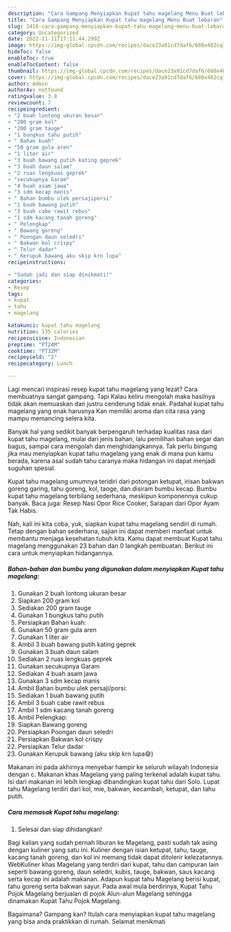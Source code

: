 ```yaml
---
description: "Cara Gampang Menyiapkan Kupat tahu magelang Menu Buat lebaran"
title: "Cara Gampang Menyiapkan Kupat tahu magelang Menu Buat lebaran"
slug: 1416-cara-gampang-menyiapkan-kupat-tahu-magelang-menu-buat-lebaran
category: Uncategorized
date: 2022-11-11T17:11:44.299Z
image: https://img-global.cpcdn.com/recipes/dace23a91cd7daf6/680x482cq70/kupat-tahu-magelang-foto-resep-utama.jpg
hideToc: false
enableToc: true
enableTocContent: false
thumbnail: https://img-global.cpcdn.com/recipes/dace23a91cd7daf6/680x482cq70/kupat-tahu-magelang-foto-resep-utama.jpg
cover: https://img-global.cpcdn.com/recipes/dace23a91cd7daf6/680x482cq70/kupat-tahu-magelang-foto-resep-utama.jpg
author: Admin
authorAv: notfound
ratingvalue: 3.8
reviewcount: 7
recipeingredient:
- "2 buah lontong ukuran besar"
- "200 gram kol"
- "200 gram tauge"
- "1 bungkus tahu putih"
- " Bahan kuah"
- "50 gram gula aren"
- "1 liter air"
- "3 buah bawang putih kating geprek"
- "3 buah daun salam"
- "2 ruas lengkuas geprek"
- "secukupnya Garam"
- "4 buah asam jawa"
- "3 sdm kecap manis"
- " Bahan bumbu ulek persajiporsi"
- "1 buah bawang putih"
- "3 buah cabe rawit rebus"
- "1 sdm kacang tanah goreng"
- " Pelengkap"
- " Bawang goreng"
- " Poongan daun seledri"
- " Bakwan kol crispy"
- " Telur dadar"
- " Kerupuk bawang aku skip krn lupa"
recipeinstructions:

- "Sudah jadi dan siap dinikmati!"
categories:
- Resep
tags:
- kupat
- tahu
- magelang

katakunci: kupat tahu magelang 
nutrition: 135 calories
recipecuisine: Indonesian
preptime: "PT24M"
cooktime: "PT32M"
recipeyield: "2"
recipecategory: Lunch

---
```



Lagi mencari inspirasi resep kupat tahu magelang yang lezat? Cara membuatnya sangat gampang. Tapi Kalau keliru mengolah maka hasilnya tidak akan memuaskan dan justru cenderung tidak enak. Padahal kupat tahu magelang yang enak harusnya Kan memiliki aroma dan cita rasa yang mampu memancing selera kita.


Banyak hal yang sedikit banyak berpengaruh terhadap kualitas rasa dari kupat tahu magelang, mulai dari jenis bahan, lalu pemilihan bahan segar dan bagus, sampai cara mengolah dan menghidangkannya. Tak perlu bingung jika mau menyiapkan kupat tahu magelang yang enak di mana pun kamu berada, karena asal sudah tahu caranya maka hidangan ini dapat menjadi suguhan spesial.

Kupat tahu magelang umumnya teridiri dari potongan ketupat, irisan bakwan goreng garing, tahu goreng, kol, taoge, dan disiram bumbu kecap. Bumbu kupat tahu magelang terbilang sederhana, meskipun komponennya cukup banyak. Baca juga: Resep Nasi Opor Rice Cooker, Sarapan dari Opor Ayam Tak Habis.


Nah, kali ini kita coba, yuk, siapkan kupat tahu magelang sendiri di rumah. Tetap dengan bahan sederhana, sajian ini dapat memberi manfaat untuk membantu menjaga kesehatan tubuh kita. Kamu dapat membuat Kupat tahu magelang menggunakan 23 bahan dan 0 langkah pembuatan. Berikut ini cara untuk menyiapkan hidangannya.

<!--inarticleads1-->

##### Bahan-bahan dan bumbu yang digunakan dalam menyiapkan Kupat tahu magelang:

1. Gunakan 2 buah lontong ukuran besar
1. Siapkan 200 gram kol
1. Sediakan 200 gram tauge
1. Gunakan 1 bungkus tahu putih
1. Persiapkan  Bahan kuah:
1. Gunakan 50 gram gula aren
1. Gunakan 1 liter air
1. Ambil 3 buah bawang putih kating geprek
1. Gunakan 3 buah daun salam
1. Sediakan 2 ruas lengkuas geprek
1. Gunakan secukupnya Garam
1. Sediakan 4 buah asam jawa
1. Gunakan 3 sdm kecap manis
1. Ambil  Bahan bumbu ulek persaji/porsi:
1. Sediakan 1 buah bawang putih
1. Ambil 3 buah cabe rawit rebus
1. Ambil 1 sdm kacang tanah goreng
1. Ambil  Pelengkap:
1. Siapkan  Bawang goreng
1. Persiapkan  Poongan daun seledri
1. Persiapkan  Bakwan kol crispy
1. Persiapkan  Telur dadar
1. Gunakan  Kerupuk bawang (aku skip krn lupa😄)


Makanan ini pada akhirnya menyebar hampir ke seluruh wilayah Indonesia dengan c. Makanan khas Magelang yang paling terkenal adalah kupat tahu. Isi dari makanan ini lebih lengkap dibandingkan kupat tahu dari Solo. Lupat tahu Magelang terdiri dari kol, mie, bakwan, kecambah, ketupat, dan tahu putih. 

<!--inarticleads2-->

##### Cara memasak Kupat tahu magelang:


1. Selesai dan siap dihidangkan!

Bagi kalian yang sudah pernah liburan ke Magelang, pasti sudah tak asing dengan kuliner yang satu ini. Kuliner dengan isian ketupat, tahu, tauge, kacang tanah goreng, dan kol ini memang tidak dapat ditolerir kelezatannya. WebKuliner khas Magelang yang terdiri dari kupat, tahu dan campuran lain seperti bawang goreng, daun seledri, kubis, tauge, bakwan, saus kacang serta kecap ini adalah makanan. Adapun kupat tahu Magelang berisi kupat, tahu goreng serta bakwan sayur. Pada awal mula berdirinya, Kupat Tahu Pojok Magelang berjualan di pojok Alun-alun Magelang sehingga dinamakan Kupat Tahu Pojok Magelang. 

Bagaimana? Gampang kan? Itulah cara menyiapkan kupat tahu magelang yang bisa anda praktikkan di rumah. Selamat menikmati
